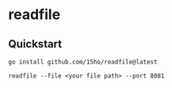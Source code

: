 # readfile

## Quickstart
```shell
go install github.com/15ho/readfile@latest

readfile --file <your file path> --port 8081
```